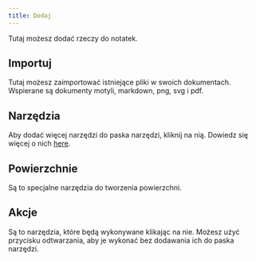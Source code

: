 ```yaml
---
title: Dodaj
---
```


Tutaj możesz dodać rzeczy do notatek.

## Importuj

Tutaj możesz zaimportować istniejące pliki w swoich dokumentach.
Wspierane są dokumenty motyli, markdown, png, svg i pdf.

## Narzędzia

Aby dodać więcej narzędzi do paska narzędzi, kliknij na nią.
Dowiedz się więcej o nich [here](../tools).

## Powierzchnie

Są to specjalne narzędzia do tworzenia powierzchni.

## Akcje

Są to narzędzia, które będą wykonywane klikając na nie.
Możesz użyć przycisku odtwarzania, aby je wykonać bez dodawania ich do paska narzędzi.
